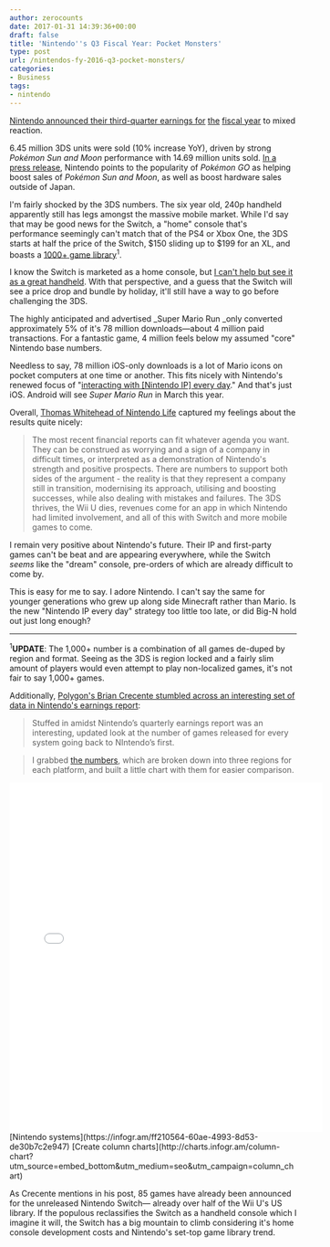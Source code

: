 ```yaml
---
author: zerocounts
date: 2017-01-31 14:39:36+00:00
draft: false
title: 'Nintendo''s Q3 Fiscal Year: Pocket Monsters'
type: post
url: /nintendos-fy-2016-q3-pocket-monsters/
categories:
- Business
tags:
- nintendo
---
```


[Nintendo announced their third-quarter earnings for](https://www.nintendo.co.jp/ir/pdf/2017/170131e.pdf) [the](https://www.nintendo.co.jp/ir/pdf/2017/170131e.pdf) [fiscal year](https://www.nintendo.co.jp/ir/pdf/2017/170131e.pdf) to mixed reaction.

6.45 million 3DS units were sold (10% increase YoY), driven by strong _Pokémon Sun and Moon_ performance with 14.69 million units sold. [In a press release](http://www.dualshockers.com/2017/01/31/nintendo-shipped-wii-u-3ds-units-in-latest-quarter-posts-financial-results/), Nintendo points to the popularity of _Pokémon GO_ as helping boost sales of _Pokémon Sun and Moon_, as well as boost hardware sales outside of Japan.

I'm fairly shocked by the 3DS numbers. The six year old, 240p handheld apparently still has legs amongst the massive mobile market. While I'd say that may be good news for the Switch, a "home" console that's performance seemingly can't match that of the PS4 or Xbox One, the 3DS starts at half the price of the Switch, $150 sliding up to $199 for an XL, and boasts a [1000+ game library](https://en.m.wikipedia.org/wiki/List_of_Nintendo_3DS_games)<sup>1</sup>.

I know the Switch is marketed as a home console, but [I can't help but see it as a great handheld](https://www.zerocounts.net/2017/01/15/the-switch-is-a-home-console-the-switch-is-a-home-console-the-switch-is-a-home-console/). With that perspective, and a guess that the Switch will see a price drop and bundle by holiday, it'll still have a way to go before challenging the 3DS.

The highly anticipated and advertised _Super Mario Run _only converted approximately 5% of it's 78 million downloads—about 4 million paid transactions. For a fantastic game, 4 million feels below my assumed "core" Nintendo base numbers.

Needless to say, 78 million iOS-only downloads is a lot of Mario icons on pocket computers at one time or another. This fits nicely with Nintendo's renewed focus of "[interacting with [Nintendo IP] every day](https://www.zerocounts.net/2017/01/15/reggie-fils-aime-i-dont-mind-how-you-interact-with-our-ip-as-long-as-youre-interacting-with-it-every-day/)." And that's just iOS. Android will see _Super Mario Run_ in March this year.

Overall, [Thomas Whitehead of Nintendo Life](http://www.nintendolife.com/news/2017/01/feature_the_rollercoaster_ride_of_nintendos_financial_reports) captured my feelings about the results quite nicely:

> The most recent financial reports can fit whatever agenda you want. They can be construed as worrying and a sign of a company in difficult times, or interpreted as a demonstration of Nintendo's strength and positive prospects. There are numbers to support both sides of the argument - the reality is that they represent a company still in transition, modernising its approach, utilising and boosting successes, while also dealing with mistakes and failures. The 3DS thrives, the Wii U dies, revenues come for an app in which Nintendo had limited involvement, and all of this with Switch and more mobile games to come.

I remain very positive about Nintendo's future. Their IP and first-party games can't be beat and are appearing everywhere, while the Switch _seems_ like the "dream" console, pre-orders of which are already difficult to come by.

This is easy for me to say. I adore Nintendo. I can't say the same for younger generations who grew up along side Minecraft rather than Mario. Is the new "Nintendo IP every day" strategy too little too late, or did Big-N hold out just long enough?

---

<sup>1</sup>**UPDATE**: The 1,000+ number is a combination of all games de-duped by region and format. Seeing as the 3DS is region locked and a fairly slim amount of players would even attempt to play non-localized games, it's not fair to say 1,000+ games.

Additionally, [Polygon's Brian Crecente stumbled across an interesting set of data in Nintendo's earnings report](http://www.polygon.com/2017/1/31/14413160/nintendo-games-by-system-graphic):

> Stuffed in amidst Nintendo’s quarterly earnings report was an interesting, updated look at the number of games released for every system going back to NIntendo’s first.

> I grabbed [the numbers](https://www.nintendo.co.jp/ir/library/historical_data/pdf/number_of_titles_e1612.pdf), which are broken down into three regions for each platform, and built a little chart with them for easier comparison.

<iframe src="//e.infogr.am/ff210564-60ae-4993-8d53-de30b7c2e947?src=embed" style="border: none" title="Nintendo systems" height="612" width="550" scrolling="no" frameborder="0"></iframe>[Nintendo systems](https://infogr.am/ff210564-60ae-4993-8d53-de30b7c2e947)
[Create column charts](http://charts.infogr.am/column-chart?utm_source=embed_bottom&utm_medium=seo&utm_campaign=column_chart)

As Crecente mentions in his post, 85 games have already been announced for the unreleased Nintendo Switch— already over half of the Wii U's US library. If the populous reclassifies the Switch as a handheld console which I imagine it will, the Switch has a big mountain to climb considering it's home console development costs and Nintendo's set-top game library trend.